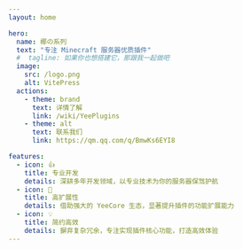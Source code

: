 ```yaml
---
layout: home

hero:
  name: 椰の系列
  text: "专注 Minecraft 服务器优质插件"
  #  tagline: 如果你也想搭建它，那跟我一起做吧
  image:
    src: /logo.png
    alt: VitePress
  actions:
    - theme: brand
      text: 详情了解
      link: /wiki/YeePlugins
    - theme: alt
      text: 联系我们
      link: https://qm.qq.com/q/BmwKs6EYI8

features:
  - icon: 👍️
    title: 专业开发
    details: 深耕多年开发领域，以专业技术为你的服务器保驾护航
  - icon: 🚀
    title: 高扩展性
    details: 借助强大的 YeeCore 生态，显著提升插件的功能扩展能力
  - icon: 💡
    title: 简约高效
    details: 摒弃复杂冗余，专注实现插件核心功能，打造高效体验
---
```


<HomeUnderline />

<confetti />

<busuanzi />

